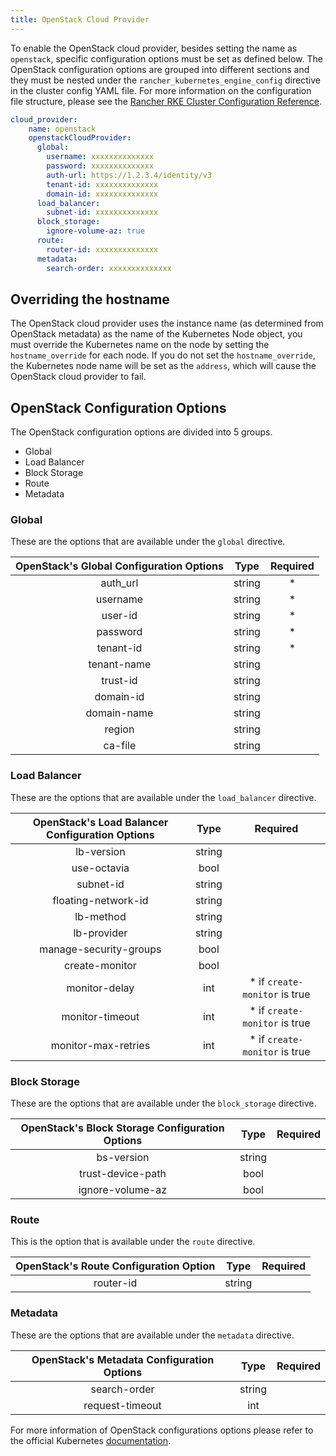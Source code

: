 ```yaml
---
title: OpenStack Cloud Provider
---
```


To enable the OpenStack cloud provider, besides setting the name as `openstack`, specific configuration options must be set as defined below. The OpenStack configuration options are grouped into different sections and they must be nested under the `rancher_kubernetes_engine_config` directive in the cluster config YAML file. For more information on the configuration file structure, please see the [Rancher RKE Cluster Configuration Reference](https://ranchermanager.docs.rancher.com/reference-guides/cluster-configuration/rancher-server-configuration/rke1-cluster-configuration#config-file-structure-in-rancher).

```yaml
cloud_provider:
    name: openstack
    openstackCloudProvider:
      global:
        username: xxxxxxxxxxxxxx
        password: xxxxxxxxxxxxxx
        auth-url: https://1.2.3.4/identity/v3
        tenant-id: xxxxxxxxxxxxxx
        domain-id: xxxxxxxxxxxxxx
      load_balancer:
        subnet-id: xxxxxxxxxxxxxx
      block_storage:
        ignore-volume-az: true
      route:
        router-id: xxxxxxxxxxxxxx
      metadata:
        search-order: xxxxxxxxxxxxxx
```

## Overriding the hostname

The OpenStack cloud provider uses the instance name (as determined from OpenStack metadata) as the name of the Kubernetes Node object, you must override the Kubernetes name on the node by setting the `hostname_override` for each node. If you do not set the `hostname_override`, the Kubernetes node name will be set as the `address`, which will cause the OpenStack cloud provider to fail.

## OpenStack Configuration Options

The OpenStack configuration options are divided into 5 groups.

* Global
* Load Balancer
* Block Storage
* Route
* Metadata

### Global

These are the options that are available under the `global` directive.

| OpenStack's Global Configuration Options 	|  Type  	| Required  |
|:--------------------:	|:------:	|:---------:|
|       auth_url       	| string 	|   *   |
|       username       	| string 	|   *   |
|        user-id       	| string 	|   *   |
|       password       	| string 	|   *   |
|       tenant-id      	| string 	|   *   |
|      tenant-name     	| string 	|      |
|       trust-id       	| string 	|      |
|       domain-id      	| string 	|      |
|      domain-name     	| string 	|      |
|        region        	| string 	|      |
|        ca-file       	| string 	|      |

### Load Balancer

These are the options that are available under the `load_balancer` directive.

|  OpenStack's Load Balancer Configuration Options  	|  Type  	| Required |
|:----------------------:	|:------:	|:---------:|
|       lb-version       	| string 	|      |
|       use-octavia      	|  bool  	|      |
|        subnet-id       	| string 	|      |
|   floating-network-id  	| string 	|      |
|        lb-method       	| string 	|      |
|       lb-provider      	| string 	|      |
| manage-security-groups 	|  bool  	|      |
|     create-monitor     	|  bool  	|      |
|      monitor-delay     	|   int  	|   * if `create-monitor` is true   |
|     monitor-timeout    	|   int  	|   * if `create-monitor` is true    |
|   monitor-max-retries  	|   int  	|   * if `create-monitor` is true   |


### Block Storage

These are the options that are available under the `block_storage` directive.

| OpenStack's Block Storage Configuration Options 	|  Type  	| Required |
|:--------------------:	|:------:	|:---------:|
|      bs-version      	| string 	|      |
|   trust-device-path  	|  bool  	|      |
|   ignore-volume-az   	|  bool  	|      |

### Route

This is the option that is available under the `route` directive.

| OpenStack's Route Configuration Option 	|  Type  	| Required |
|:--------------------:	|:------:	|:---------:|
|       router-id      	| string 	|      |

### Metadata

These are the options that are available under the `metadata` directive.

| OpenStack's Metadata Configuration Options 	|  Type  	| Required |
|:--------------------:	|:------:	|:---------:|
|     search-order     	| string 	|      |
|    request-timeout   	|   int  	|      |

For more information of OpenStack configurations options please refer to the official Kubernetes [documentation](https://kubernetes.io/docs/concepts/cluster-administration/cloud-providers/#openstack).
